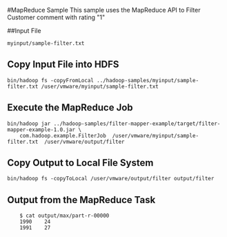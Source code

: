 #MapReduce Sample
This sample uses the MapReduce API to Filter Customer comment with rating "1"

##Input File
	
	myinput/sample-filter.txt

## Copy Input File into HDFS
	
	bin/hadoop fs -copyFromLocal ../hadoop-samples/myinput/sample-filter.txt /user/vmware/myinput/sample-filter.txt

## Execute the MapReduce Job
	
	bin/hadoop jar ../hadoop-samples/filter-mapper-example/target/filter-mapper-example-1.0.jar \
  		com.hadoop.example.FilterJob  /user/vmware/myinput/sample-filter.txt  /user/vmware/output/filter 
  
## Copy Output to Local File System  

	bin/hadoop fs -copyToLocal /user/vmware/output/filter output/filter
	
	
## Output from the MapReduce Task
   
        $ cat output/max/part-r-00000 
        1990	24
        1991	27
   
   
  
